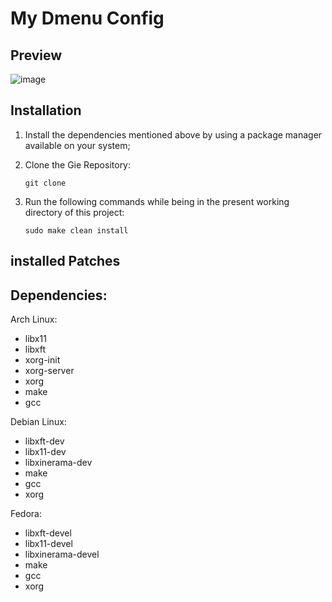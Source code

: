 # My Dmenu Config

## Preview
![image](https://user-images.githubusercontent.com/45271583/118736711-3b132f80-b811-11eb-8248-2dd5168da82c.png)



## Installation
  1. Install the dependencies mentioned above by using a package manager available on your system;
  2. Clone the Gie Repository:
        
         git clone 

  3. Run the following commands while being in the present working directory of this project:
        
         sudo make clean install


## installed Patches
## Dependencies:
   
Arch Linux:

   * libx11
   * libxft
   * xorg-init
   * xorg-server
   * xorg
   * make
   * gcc

Debian Linux:

   * libxft-dev
   * libx11-dev
   * libxinerama-dev
   * make
   * gcc
   * xorg

Fedora:

   * libxft-devel
   * libx11-devel
   * libxinerama-devel
   * make
   * gcc
   * xorg
